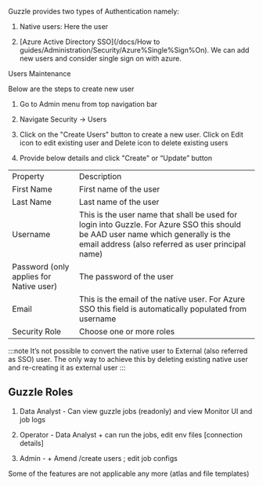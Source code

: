 
Guzzle provides two types of Authentication namely:

1. Native users: Here the user 

2. [Azure Active Directory SSO](/docs/How to guides/Administration/Security/Azure%Single%Sign%On). We can add new users and consider single sign on with azure. 

Users Maintenance

Below are the steps to create new user 

1. Go to Admin menu from top navigation bar

2. Navigate Security -> Users

3. Click on the "Create Users" button to create a new user. Click on Edit icon to edit existing user and Delete icon to delete existing users

4. Provide below details and click "Create" or “Update” button

<table>
  <tr>
    <td>Property</td>
    <td>Description</td>
  </tr>
  <tr>
    <td>First Name</td>
    <td>First name of the user</td>
  </tr>
  <tr>
    <td>Last Name</td>
    <td>Last name of the user</td>
  </tr>
  <tr>
    <td>Username</td>
    <td>This is the user name that shall be used for login into Guzzle. For Azure SSO this should be AAD user name which generally is the email address (also referred as user principal name)</td>
  </tr>
  <tr>
    <td>Password (only applies for Native user)</td>
    <td>The password of the user</td>
  </tr>
  <tr>
    <td>Email </td>
    <td>This is the email of the native user. For Azure SSO this field is automatically populated from username</td>
  </tr>
  <tr>
    <td>Security Role</td>
    <td>Choose one or more roles</td>
  </tr>
</table>


:::note
It’s not possible to convert the native user to External (also referred as SSO) user. The only way to achieve this by deleting existing native user and re-creating it as external user
:::

## Guzzle Roles

1. Data Analyst - Can view guzzle jobs (readonly) and view Monitor UI and job logs

2. Operator - Data Analyst + can run the jobs, edit env files [connection details]

3. Admin - + Amend /create users ; edit job configs


Some of the features are not applicable any more (atlas and file templates)

